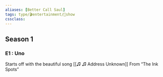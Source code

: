 ```yaml
---
aliases: [Better Call Saul]
tags: type/🎬entertainment/🎥show
cssclass:
---
```

## Season 1
### E1 : Uno
Starts off with the beautiful song [[♫ ♫ Address Unknown]] From “The Ink Spots”






